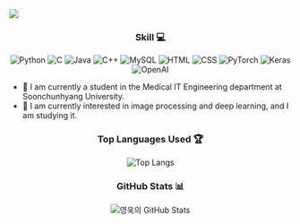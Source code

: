 <img src="https://capsule-render.vercel.app/api?type=waving&color=auto&height=200&section=header&text=영욱%20깃허브&fontSize=90" />


<!--
**younguk072023/younguk072023** is a ✨ _special_ ✨ repository because its README.md (this file) appears on your GitHub profile.
-->

<div align="center">

### **Skill 💻**

<!-- 깃허브 아이콘 배지들 -->
![Python](https://img.shields.io/badge/Python-3776AB?style=for-the-badge&logo=python&logoColor=white)
![C](https://img.shields.io/badge/C-00599C?style=for-the-badge&logo=c&logoColor=white)
![Java](https://img.shields.io/badge/Java-ED8B00?style=for-the-badge&logo=openjdk&logoColor=white)
![C++](https://img.shields.io/badge/C%2B%2B-00599C?style=for-the-badge&logo=c%2B%2B&logoColor=white)
![MySQL](https://img.shields.io/badge/MySQL-4479A1?style=for-the-badge&logo=mysql&logoColor=white)
![HTML](https://img.shields.io/badge/HTML5-E34F26?style=for-the-badge&logo=html5&logoColor=white)
![CSS](https://img.shields.io/badge/CSS3-1572B6?style=for-the-badge&logo=css3&logoColor=white)
![PyTorch](https://img.shields.io/badge/PyTorch-EE4C2C?style=for-the-badge&logo=pytorch&logoColor=white)
![Keras](https://img.shields.io/badge/Keras-D00000?style=for-the-badge&logo=keras&logoColor=white)
![OpenAI](https://img.shields.io/badge/OpenAI-412991?style=for-the-badge&logo=openai&logoColor=white)

</div>

- 🔭 I am currently a student in the Medical IT Engineering department at Soonchunhyang University.
- 🌱 I am currently interested in image processing and deep learning, and I am studying it.


<div align="center">

<div align="center">

### **Top Languages Used 🏆**

![Top Langs](https://github-readme-stats.vercel.app/api/top-langs/?username=younguk072023&layout=compact&theme=radical)

</div>

<div align="center">

### **GitHub Stats 📊**

![영욱의 GitHub Stats](https://github-readme-stats.vercel.app/api?username=younguk072023&show_icons=true&theme=radical)

</div>

